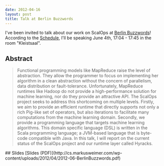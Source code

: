 ```yaml
---
date: 2012-04-16
layout: post
title: Talk at Berlin Buzzwords
---
```


I've been invited to talk about our work on ScalOps at [Berlin Buzzwords](http://berlinbuzzwords.de)! According to the [Schedule](http://berlinbuzzwords.de/sessions/declarative-systems-machine-learning), I'll be speaking June 4th, 17:04 - 17:45 in the room "Kleistsaal".


## Abstract
<blockquote>Functional programming models like MapReduce raise the level of abstraction. They allow the programmer to focus on implementing her algorithm in a clean abstraction without the concern of parallelism, data distribution or fault-tolerance. Unfortunately, MapReduce runtimes like Hadoop do not provide a high-performance solution for machine learning, nor do they provide an attractive API. The ScalOps project seeks to address this shortcoming on multiple levels. Firstly, we aim to provide an efficient runtime that directly supports not only a rich Pig-like set of operators, but also iterations to facilitate many computations from the machine learning domain. Secondly, we provide a programming language that targets machine learning algorithms. This domain specific language (DSL) is written in the Scala programming language; a JVM-based language that is byte-code compatible with Java. In this talk, I will report on the current status of the ScalOps project and our runtime layer called Hyracks.
</blockquote>
## Slides
[Slides (PDF)](http://cs.markusweimer.com/wp-content/uploads/2012/04/2012-06-BerlinBuzzwords.pdf)
